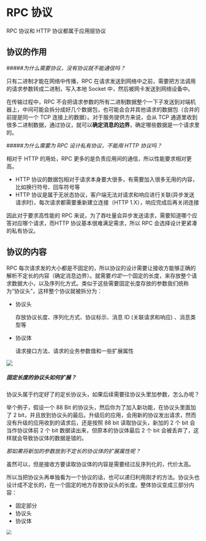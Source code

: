 # RPC 协议

RPC 协议和 HTTP 协议都属于应用层协议

## 协议的作用

#####*为什么需要协议，没有协议就不能通信吗？*

只有二进制才能在网络中传播，RPC 在请求发送到网络中之前，需要把方法调用的请求参数转成二进制，写入本地 Socket 中，然后被网卡发送到网络设备中。

在传输过程中，RPC 不会把请求参数的所有二进制数据整个一下子发送到对端机器上，中间可能会拆分成好几个数据包，也可能会合并其他请求的数据包（合并的前提是同一个 TCP 连接上的数据）。对于服务提供方来说，会从 TCP 通道里收到很多二进制数据，通过协议，就可以**确定消息的边界**，确定哪些数据是一个请求里的。

#####*为什么需要为 RPC 设计私有协议，不能用 HTTP 协议吗？*

相对于 HTTP 的用处，RPC 更多的是负责应用间的通信，所以性能要求相对更高。

* HTTP 协议的数据包相对于请求本身要大很多，有需要加入很多无用的内容，比如换行符号、回车符号等
* HTTP 协议是属于无状态协议，客户端无法对请求和响应进行关联(异步发送请求时)，每次请求都需要重新建立连接（HTTP 1.X），响应完成后再关闭连接

因此对于要求高性能的 RPC 来说，为了吞吐量会异步发送请求，需要知道哪个应答对应哪个请求，而HTTP 协议基本很难满足需求，所以 RPC 会选择设计更紧凑的私有协议。

## 协议的内容

RPC 每次请求发的大小都是不固定的，所以协议的设计需要让接收方能够正确的解析不定长的内容（确定消息边界）。就需要*约定*一个固定的长度，来存放整个请求数据大小，以及序列化方式。类似于这些需要固定长度存放的参数我们统称为“协议头”，这样整个协议就被拆分为：

* 协议头

  存放协议长度、序列化方式、协议标示、消息 ID (关联请求和响应) 、消息类型等

* 协议体

  请求接口方法、请求的业务参数值和一些扩展属性

![](https://static001.geekbang.org/resource/image/ac/2b/ac5f5236d972608fdb24c6eefce7e82b.jpg)

##### *固定长度的协议头如何扩展？*

协议头属于约定好了的定长协议头，如果后续需要往协议头里加参数，怎么办呢？

举个例子，假设一个 88 Bit 的协议头，然后你为了加入新功能，在协议头里面加了 2 bit，并且放到协议头的最后。升级后的应用，会用新的协议发出请求，然而没有升级的应用收到的请求后，还是按照 88 bit 读取协议头，新加的 2 个 bit 会当作协议体前 2 个 bit 数据读出来，但原本的协议体最后 2 个 bit 会被丢弃了，这样就会导致协议体的数据是错的。

*那如果将新加的参数放到不定长的协议体的扩展属性呢？*

虽然可以，但是接收方要读取协议体的内容是需要经过反序列化的，代价太高。

所以当把协议头再单独看为一个协议的话，也可以递归利用刚才的方法。协议头也设计成不定长的，在一个固定的地方存放协议头的长度。整体协议变成三部分内容：

* 固定部分
* 协议头
* 协议体

<img src="https://static001.geekbang.org/resource/image/2a/72/2a202f980458baca9fc50c53275c6772.jpg" style="zoom:80%;" />

